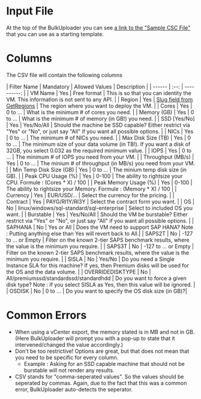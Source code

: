 # Input File

At the top of the BulkUploader you can see [a link to the "Sample CSC File"](http://vmchooser.com/vmchooser.csv) that you can use as a starting template.


# Columns
The CSV file will contain the following columns 

| Filter Name | Mandatory | Allowed Values | Description |
| ------ | :--: | ----------: |
| VM Name  | Yes | Free format | This is so that you can identity the VM. This information is not sent to any API. |
| Region | Yes | [Slug field from GetRegions](https://vmchooser.azure-api.net/dev-v2/api/GetRegions) | The region where you want to deploy the VM. |
| Cores | Yes | 0 to ... | What is the minimum # of cores you need. |
| Memory (GB) | Yes | 0 to ... | What is the minimum # of memory (in GB!) you need. |
| SSD [Yes/No] | Yes | Yes/No/All | Should the machine be SSD capable? Either restrict via "Yes" or "No", or just say "All" if you want all possible options. |
| NICs | Yes | 0 to ... | The minimum # of NICs you need. |
| Max Disk Size (TB) | Yes | 0 to ... | The minimum size of your data volume (in TB!). If you want a disk of 32GB, you select 0.032 as the required minimum value. |
| IOPS | Yes | 0 to ... | The minimum # of IOPS you need from your VM. |
| Throughput (MB/s) | Yes | 0 to ... | The minium # of throughput (in MB/s) you need from your VM. |
| Min Temp Disk Size (GB) | Yes | 0 to ... | The minium temp disk size (in GB). |
| Peak CPU Usage (%) | Yes | 0-100 | The ability to rightsize your CPU.  Formule : (Cores * X) / 100  |
| Peak Memory Usage (%) | Yes | 0-100 | The ability to rightsize your Memory.  Formule : (Memory * X) / 100  |
| Currency | Yes | EUR/USD/... | Select the currency for the pricing. |
| Contract | Yes | PAYG/RI1Y/RI3Y | Select the contract form you want. |
| OS | No | linux/windows/sql-standard/sql-enterprise | Select to included OS you want. |
| Burstable | Yes | Yes/No/All | Should the VM be burstable? Either restrict via "Yes" or "No", or just say "All" if you want all possible options. |
| SAPHANA | No | Yes or All | Does the VM need to support SAP HANA? Note : Putting anything else than Yes will revert back to All.|
| SAPS2T | No | -127 to ... or Empty | Filter on the known 2-tier SAPS benchmark results, where the value is the minimum you require. |
| SAPS3T | No | -127 to ... or Empty | Filter on the known 2-tier SAPS benchmark results, where the value is the minimum you require. |
| SISLA | No | Yes/No | Do you need a Single Instance SLA for this machine? If yes, then Premium disks will be used for the OS and the data volume. |
| OVERRIDEDISKTYPE | No | All/premiumssd/standardssd/standardhdd | Do you want to force a given disk type? Note : If you select SISLA as Yes, then this value will be ignored. |
| OSDISK | No | 0 to ... | Do you want to specify the OS disk size (in GB)?|


# Common Errors
* When using a vCenter export, the memory stated is in MB and not in GB. (Here BulkUploader will prompt you with a pop-up to state that it intervened/changed the value accordingly.)
* Don't be too restrictive! Options are great, but that does not mean that you need to be specific for every column.
  * Example : Asking for an SSD capable machine that should not be burstable will not render any results.
* CSV stands for "comma-seperated values". So the values should be seperated by commas. Again, due to the fact that this was a common error, BulkUploader auto-detects the seperator.
 
